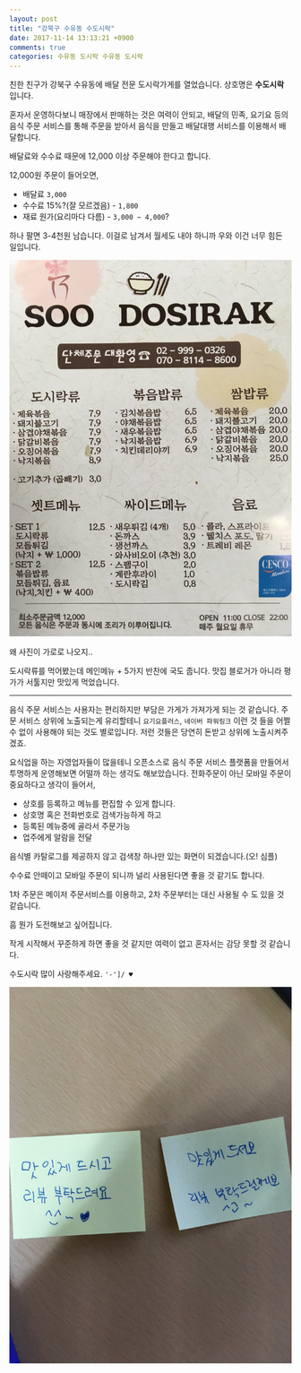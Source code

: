 ```yaml
---
layout: post
title: "강북구 수유동 수도시락"
date: 2017-11-14 13:13:21 +0900
comments: true
categories: 수유동 도시락 수유동 도시락
---
```


친한 친구가 강북구 수유동에 배달 전문 도시락가게를 열었습니다.
상호명은 **수도시락** 입니다.

혼자서 운영하다보니 매장에서 판매하는 것은 여력이 안되고,
배달의 민족, 요기요 등의 음식 주문 서비스를 통해 주문을 받아서 음식을 만들고 배달대행
서비스를 이용해서 배달합니다.

배달료와 수수료 때문에 12,000 이상 주문해야 한다고 합니다.

12,000원 주문이 들어오면,

- 배달료 `3,000`
- 수수료 15%?(잘 모르겠음) - `1,800`
- 재료 원가(요리마다 다름) - `3,000 ~ 4,000`?

하나 팔면 3-4천원 남습니다.
이걸로 남겨서 월세도 내야 하니까 우와 이건 너무 힘든 일입니다.

![수도시락-메뉴](../assets/soodosirak-menu.jpg)

왜 사진이 가로로 나오지..

도시락류를 먹어봤는데 메인메뉴 + 5가지 반찬에 국도 줍니다.
맛집 블로거가 아니라 평가가 서툴지만 맛있게 먹었습니다.

---

음식 주문 서비스는 사용자는 편리하지만 부담은 가게가 가져가게 되는 것 같습니다.
주문 서비스 상위에 노출되는게 유리할테니 `요기요플러스`, `네이버 파워링크` 이런 것 들을
어쩔 수 없이 사용해야 되는 것도 별로입니다.
저런 것들은 당연히 돈받고 상위에 노출시켜주겠죠.

요식업을 하는 자영업자들이 많을테니 오픈소스로 음식 주문 서비스 플랫폼을 만들어서 투명하게
운영해보면 어떨까 하는 생각도 해보았습니다.
전화주문이 아닌 모바일 주문이 중요하다고 생각이 들어서,

- 상호를 등록하고 메뉴를 편집할 수 있게 합니다.
- 상호명 혹은 전화번호로 검색가능하게 하고
- 등록된 메뉴중에 골라서 주문가능
- 업주에게 알람을 전달

음식별 카탈로그를 제공하지 않고 검색창 하나만 있는 화면이 되겠습니다.(오! 심플)

수수료 안떼이고 모바일 주문이 되니까 널리 사용된다면 좋을 것 같기도 합니다.

1차 주문은 메이저 주문서비스를 이용하고, 2차 주문부터는 대신 사용될 수 도 있을 것
같습니다.

흠 뭔가 도전해보고 싶어집니다.

작게 시작해서 꾸준하게 하면 좋을 것 같지만 여력이 없고 혼자서는 감당 못할 것 같습니다.

수도시락 많이 사랑해주세요. `'-']/ ♥`

![수도시락-포스트잇](../assets/soodosirak-postit.jpg)
